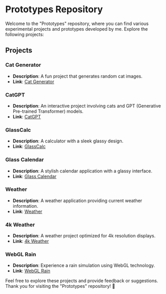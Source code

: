# Prototypes Repository

Welcome to the "Prototypes" repository, where you can find various experimental projects and prototypes developed by me. Explore the following projects:

## Projects

### Cat Generator
- **Description**: A fun project that generates random cat images.
- **Link**: [Cat Generator](https://ronynn.github.io/prototypes/catgen)

### CatGPT
- **Description**: An interactive project involving cats and GPT (Generative Pre-trained Transformer) models.
- **Link**: [CatGPT](https://ronynn.github.io/prototypes/catgpt)

### GlassCalc
- **Description**: A calculator with a sleek glassy design.
- **Link**: [GlassCalc](https://ronynn.github.io/prototypes/glasscalc)

### Glass Calendar
- **Description**: A stylish calendar application with a glassy interface.
- **Link**: [Glass Calendar](https://ronynn.github.io/prototypes/glasscalendar)

### Weather
- **Description**: A weather application providing current weather information.
- **Link**: [Weather](https://ronynn.github.io/prototypes/weather)

### 4k Weather
- **Description**: A weather project optimized for 4k resolution displays.
- **Link**: [4k Weather](https://ronynn.github.io/prototypes/old-weather)

### WebGL Rain
- **Description**: Experience a rain simulation using WebGL technology.
- **Link**: [WebGL Rain](https://ronynn.github.io/prototypes/old-weather/demo)

Feel free to explore these projects and provide feedback or suggestions. Thank you for visiting the "Prototypes" repository! 🌟